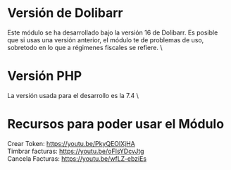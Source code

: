 # Versión de Dolibarr
Este módulo se ha desarrollado bajo la versión 16 de Dolibarr. Es posible que si usas una versión anterior, el módulo te de problemas de uso, sobretodo en lo que a régimenes fiscales se refiere. \

# Versión PHP
La versión usada para el desarrollo es la 7.4 \

# Recursos para poder usar el Módulo

Crear Token: https://youtu.be/PkyQEOlXjHA \
Timbrar facturas: https://youtu.be/oFIsYDcvJtg \
Cancela Facturas: https://youtu.be/wfLZ-ebziEs 
